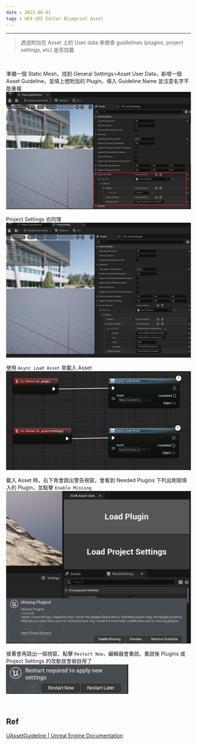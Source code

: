 ```yaml
---
date : 2023-08-01
tags : UE4 UE5 Editor Blueprint Asset
---
```

---
> 透過附加在 Asset 上的 User data 來檢查 guidlelines (plugins, project settings, etc) 是否加載

<br>

準備一個 Static Mesh，找到 General Settings>Asset User Data，新增一個 Asset Guideline，並填上想附加的 Plugin。填入 Guideline Name 並注意名字不能重複
![2023-08-01 222206](https://raw.githubusercontent.com/agin0634/DuriShen_DevNote/main/Archives/Images/2023-08-01%20222206.png)

Project Settings 也同理
![2023-08-01 222331](https://raw.githubusercontent.com/agin0634/DuriShen_DevNote/main/Archives/Images/2023-08-01%20222331.png)

使用 `Async Load Asset` 來載入 Asset
![2023-08-01 222345](https://raw.githubusercontent.com/agin0634/DuriShen_DevNote/main/Archives/Images/2023-08-01%20222345.png)

載入 Asset 時，右下角會跳出警告視窗，會看到 Needed Plugins 下列出剛剛填入的 Plugin，並點擊 `Enable Missing`
![2023-08-01 222357](https://raw.githubusercontent.com/agin0634/DuriShen_DevNote/main/Archives/Images/2023-08-01%20222357.png)

接著會再跳出一個視窗，點擊 `Restart Now`，編輯器會重啟。重啟後 Plugins 或 Project Settings 的改動就會被啟用了
![2023-08-01 222408](https://raw.githubusercontent.com/agin0634/DuriShen_DevNote/main/Archives/Images/2023-08-01%20222408.png)

<br>

## Ref
[UAssetGuideline | Unreal Engine Documentation](https://docs.unrealengine.com/4.26/en-US/API/Editor/UnrealEd/Editor/UAssetGuideline/)